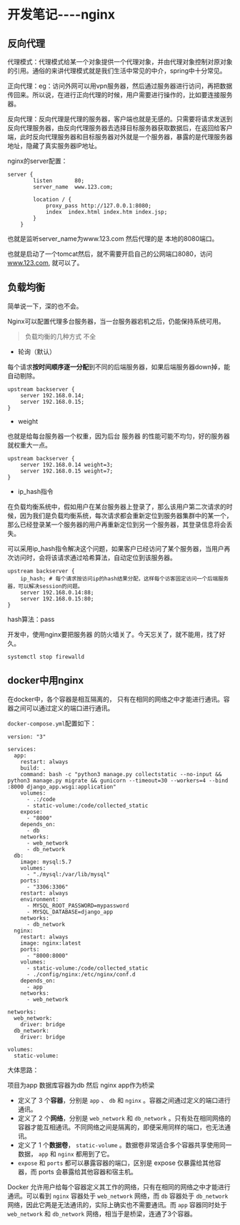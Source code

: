 # 开发笔记----nginx

## 反向代理

代理模式：代理模式给某一个对象提供一个代理对象，并由代理对象控制对原对象的引用。通俗的来讲代理模式就是我们生活中常见的中介，spring中十分常见。

正向代理：eg：访问外网可以用vpn服务器，然后通过服务器进行访问，再把数据传回来。所以说，在进行正向代理的时候，用户需要进行操作的，比如要连接服务器。

反向代理：反向代理是代理的服务器，客户端也就是无感的。只需要将请求发送到反向代理服务器，由反向代理服务器去选择目标服务器获取数据后，在返回给客户端，此时反向代理服务器和目标服务器对外就是一个服务器，暴露的是代理服务器地址，隐藏了真实服务器IP地址。

nginx的server配置：

    server {
            listen       80;
            server_name  www.123.com;
    
            location / {
                proxy_pass http://127.0.0.1:8080;
                index  index.html index.htm index.jsp;
            }
        }
也就是监听server_name为www.123.com 然后代理的是 本地的8080端口。

也就是启动了一个tomcat然后，就不需要开启自己的公网端口8080，访问 www.123.com, 就可以了。

## 负载均衡

简单说一下，深的也不会。

Nginx可以配置代理多台服务器，当一台服务器宕机之后，仍能保持系统可用。

> 负载均衡的几种方式  不全

+ 轮询（默认） 

每个请求**按时间顺序逐一分配**到不同的后端服务器，如果后端服务器down掉，能自动剔除。

```
upstream backserver {
    server 192.168.0.14;
    server 192.168.0.15;
}
```

+ weight

也就是给每台服务器一个权重，因为后台 服务器 的性能可能不均匀，好的服务器就权重大一点。

```
upstream backserver {
    server 192.168.0.14 weight=3;
    server 192.168.0.15 weight=7;
}
```

+ ip_hash指令

在负载均衡系统中，假如用户在某台服务器上登录了，那么该用户第二次请求的时候，因为我们是负载均衡系统，每次请求都会重新定位到服务器集群中的某一个，那么已经登录某一个服务器的用户再重新定位到另一个服务器，其登录信息将会丢失。

可以采用ip_hash指令解决这个问题，如果客户已经访问了某个服务器，当用户再次访问时，会将该请求通过哈希算法，自动定位到该服务器。



```
upstream backserver {
    ip_hash; # 每个请求按访问ip的hash结果分配，这样每个访客固定访问一个后端服务器，可以解决session的问题。
    server 192.168.0.14:88;
    server 192.168.0.15:80;
}
```

hash算法：pass



开发中，使用nginx要把服务器 的防火墙关了。今天忘关了，就不能用，找了好久。

```shell
systemctl stop firewalld 
```



## docker中用nginx

在docker中，各个容器是相互隔离的， 只有在相同的网络之中才能进行通讯。容器之间可以通过定义的端口进行通讯。

`docker-compose.yml`配置如下：

```shell
version: "3"

services:
  app:
    restart: always
    build: .
    command: bash -c "python3 manage.py collectstatic --no-input && python3 manage.py migrate && gunicorn --timeout=30 --workers=4 --bind :8000 django_app.wsgi:application"
    volumes:
      - .:/code
      - static-volume:/code/collected_static
    expose:
      - "8000"
    depends_on:
      - db
    networks:
      - web_network
      - db_network
  db:
    image: mysql:5.7
    volumes:
      - "./mysql:/var/lib/mysql"
    ports:
      - "3306:3306"
    restart: always
    environment:
      - MYSQL_ROOT_PASSWORD=mypassword
      - MYSQL_DATABASE=django_app
    networks:
      - db_network
  nginx:
    restart: always
    image: nginx:latest
    ports:
      - "8000:8000"
    volumes:
      - static-volume:/code/collected_static
      - ./config/nginx:/etc/nginx/conf.d
    depends_on:
      - app
    networks:
      - web_network

networks:
  web_network:
    driver: bridge
  db_network:
    driver: bridge

volumes:
  static-volume:
```

大体思路： 

项目为app 数据库容器为db 然后 nginx  app作为桥梁 

- 定义了 3 个**容器**，分别是 `app` 、 `db` 和 `nginx` 。容器之间通过定义的端口进行通讯。
- 定义了 2 个**网络**，分别是 `web_network` 和 `db_network` 。只有处在相同网络的容器才能互相通讯。不同网络之间是隔离的，即便采用同样的端口，也无法通讯。
- 定义了 1 个**数据卷**， `static-volume` 。数据卷非常适合多个容器共享使用同一数据， `app` 和 `nginx` 都用到了它。
- `expose` 和 `ports` 都可以暴露容器的端口，区别是 expose 仅暴露给其他容器，而 ports 会暴露给其他容器和宿主机。

Docker 允许用户给每个容器定义其工作的网络，只有在相同的网络之中才能进行通讯。可以看到 `nginx` 容器处于 `web_network` 网络，而 `db` 容器处于 `db_network` 网络，因此它两是无法通讯的，实际上确实也不需要通讯。而 `app` 容器同时处于 `web_network` 和 `db_network` 网络，相当于是桥梁，连通了3个容器。


